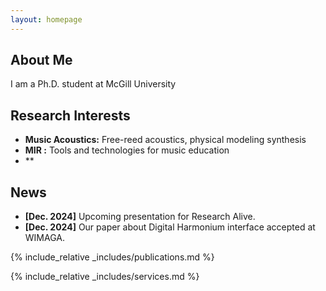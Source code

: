 ```yaml
---
layout: homepage
---
```


## About Me

I am a Ph.D. student at McGill University

## Research Interests

- **Music Acoustics:** Free-reed acoustics, physical modeling synthesis
- **MIR :** Tools and technologies for music education
- **


## News

- **[Dec. 2024]** Upcoming presentation for Research Alive.
- **[Dec. 2024]** Our paper about Digital Harmonium interface accepted at WIMAGA.

{% include_relative _includes/publications.md %}

{% include_relative _includes/services.md %}